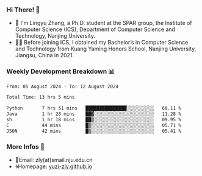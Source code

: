 ### Hi There! 👋 
- 🐳 I'm Lingyu Zhang, a Ph.D. student at the SPAR group, the Institute of Computer Science (ICS), Department of Computer Science and Technology, Nanjing University.
- 🧑‍🎓 Before joining ICS, I obtained my Bachelor’s in Computer Science and Technology from Kuang Yaming Honors School, Nanjing University, Jiangsu, China in 2021.

### Weekly Development Breakdown :bar_chart:

<!--START_SECTION:waka-->

```txt
From: 05 August 2024 - To: 12 August 2024

Total Time: 13 hrs 5 mins

Python       7 hrs 51 mins   ███████████████░░░░░░░░░░   60.11 %
Java         1 hr 28 mins    ██▓░░░░░░░░░░░░░░░░░░░░░░   11.28 %
sh           1 hr 18 mins    ██▒░░░░░░░░░░░░░░░░░░░░░░   09.95 %
C            44 mins         █▒░░░░░░░░░░░░░░░░░░░░░░░   05.71 %
JSON         42 mins         █▒░░░░░░░░░░░░░░░░░░░░░░░   05.41 %
```

<!--END_SECTION:waka-->

<!--
### Github Contributions :octocat:

![](https://raw.githubusercontent.com/yuzi-zly/yuzi-zly/output/github-contribution-grid-snake.svg)              
-->

### More Infos 📖

- 📧Email: zly(at)smail.nju.edu.cn
- 🌀Homepage: [yuzi-zly.github.io](https://yuzi-zly.github.io/)
